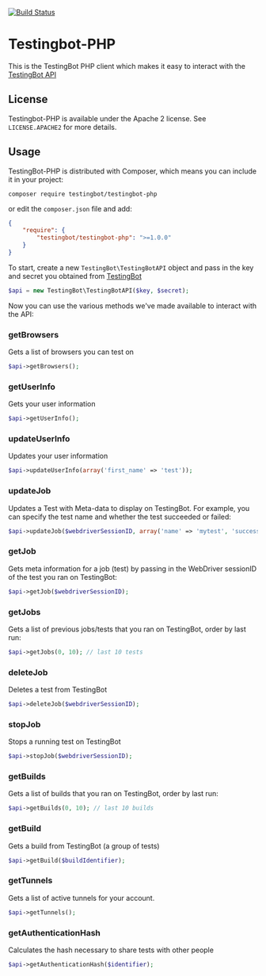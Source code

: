 [![Build Status](https://travis-ci.org/testingbot/testingbot-php.svg?branch=master)](https://travis-ci.org/testingbot/testingbot-php)

Testingbot-PHP
=======

This is the TestingBot PHP client which makes it easy to 
interact with the [TestingBot API](https://testingbot.com/support/api)

License
-------
Testingbot-PHP is available under the Apache 2 license. See `LICENSE.APACHE2` for more
details.

Usage
----------

TestingBot-PHP is distributed with Composer, which means you can include it in your project:

`composer require testingbot/testingbot-php`

or edit the `composer.json` file and add:

```json
{
    "require": {
        "testingbot/testingbot-php": ">=1.0.0"
    }
}
```

To start, create a new `TestingBot\TestingBotAPI` object and pass in the key and secret you obtained from [TestingBot](https://testingbot.com/members/user/edit) 

```php
$api = new TestingBot\TestingBotAPI($key, $secret);
```

Now you can use the various methods we've made available to interact with the API:

### getBrowsers
Gets a list of browsers you can test on

```php
$api->getBrowsers();
```


### getUserInfo
Gets your user information

```php
$api->getUserInfo();
```

### updateUserInfo
Updates your user information

```php
$api->updateUserInfo(array('first_name' => 'test'));
```

### updateJob
Updates a Test with Meta-data to display on TestingBot.
For example, you can specify the test name and whether the test succeeded or failed:

```php
$api->updateJob($webdriverSessionID, array('name' => 'mytest', 'success' => true));
```

### getJob
Gets meta information for a job (test) by passing in the WebDriver sessionID of the test you ran on TestingBot:

```php
$api->getJob($webdriverSessionID);
```

### getJobs
Gets a list of previous jobs/tests that you ran on TestingBot, order by last run:

```php
$api->getJobs(0, 10); // last 10 tests
```

### deleteJob
Deletes a test from TestingBot

```php
$api->deleteJob($webdriverSessionID);
```

### stopJob
Stops a running test on TestingBot

```php
$api->stopJob($webdriverSessionID);
```

### getBuilds
Gets a list of builds that you ran on TestingBot, order by last run:

```php
$api->getBuilds(0, 10); // last 10 builds
```

### getBuild
Gets a build from TestingBot (a group of tests)

```php
$api->getBuild($buildIdentifier);
```

### getTunnels
Gets a list of active tunnels for your account.

```php
$api->getTunnels();
```

### getAuthenticationHash
Calculates the hash necessary to share tests with other people

```php
$api->getAuthenticationHash($identifier);
```